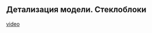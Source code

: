 ## Детализация модели. Стеклоблоки

[video](https://player.softculture.cc/embed/online/ISB/ISB_1.18.12_L6-2_Glass_Wall)